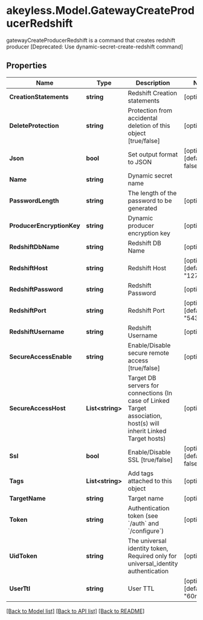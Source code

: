 # akeyless.Model.GatewayCreateProducerRedshift
gatewayCreateProducerRedshift is a command that creates redshift producer [Deprecated: Use dynamic-secret-create-redshift command]

## Properties

Name | Type | Description | Notes
------------ | ------------- | ------------- | -------------
**CreationStatements** | **string** | Redshift Creation statements | [optional] 
**DeleteProtection** | **string** | Protection from accidental deletion of this object [true/false] | [optional] 
**Json** | **bool** | Set output format to JSON | [optional] [default to false]
**Name** | **string** | Dynamic secret name | 
**PasswordLength** | **string** | The length of the password to be generated | [optional] 
**ProducerEncryptionKey** | **string** | Dynamic producer encryption key | [optional] 
**RedshiftDbName** | **string** | Redshift DB Name | [optional] 
**RedshiftHost** | **string** | Redshift Host | [optional] [default to "127.0.0.1"]
**RedshiftPassword** | **string** | Redshift Password | [optional] 
**RedshiftPort** | **string** | Redshift Port | [optional] [default to "5439"]
**RedshiftUsername** | **string** | Redshift Username | [optional] 
**SecureAccessEnable** | **string** | Enable/Disable secure remote access [true/false] | [optional] 
**SecureAccessHost** | **List&lt;string&gt;** | Target DB servers for connections (In case of Linked Target association, host(s) will inherit Linked Target hosts) | [optional] 
**Ssl** | **bool** | Enable/Disable SSL [true/false] | [optional] [default to false]
**Tags** | **List&lt;string&gt;** | Add tags attached to this object | [optional] 
**TargetName** | **string** | Target name | [optional] 
**Token** | **string** | Authentication token (see &#x60;/auth&#x60; and &#x60;/configure&#x60;) | [optional] 
**UidToken** | **string** | The universal identity token, Required only for universal_identity authentication | [optional] 
**UserTtl** | **string** | User TTL | [optional] [default to "60m"]

[[Back to Model list]](../README.md#documentation-for-models) [[Back to API list]](../README.md#documentation-for-api-endpoints) [[Back to README]](../README.md)

